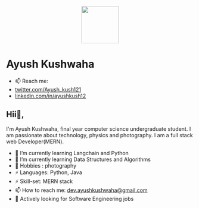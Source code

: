 <div id="header" align="center">
  <img src="https://media.giphy.com/media/M9gbBd9nbDrOTu1Mqx/giphy.gif" width="100"/>
</div>

# Ayush Kushwaha
- 📫 Reach me: 
- [twitter.com/Ayush_kush121](https://twitter.com/Ayush_kush121)
- [linkedin.com/in/ayushkush12](https://www.linkedin.com/in/ayushkush12/)


## Hii👋, 
I'm Ayush Kushwaha, final year  computer science undergraduate student. I am passionate about technology, physics and photography. I am a full stack web Developer(MERN).


- 🔭 I’m currently learning Langchain and Python
- 🌱 I’m currently learning Data Structures and Algorithms
- 💬 Hobbies : photography
- ⚡ Languages: Python, Java
- ⚡ Skill-set: MERN stack
- 📫 How to reach me: dev.ayushkushwaha@gmail.com
- 🤔 Actively looking for Software Engineering jobs

<!--
**ayushkushwaha609/ayushkushwaha609** is a ✨ _special_ ✨ repository because its `README.md` (this file) appears on your GitHub profile.

Here are some ideas to get you started:

- 🔭 I’m currently working on ...
- 🌱 I’m currently learning ...
- 👯 I’m looking to collaborate on ...
- 🤔 I’m looking for help with ...
- 💬 Ask me about ...
- 📫 How to reach me: ...
- 😄 Pronouns: ...
- ⚡ Fun fact: ...
-->
